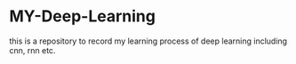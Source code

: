 # MY-Deep-Learning
this is a repository to record my learning process of deep learning including cnn, rnn etc.
